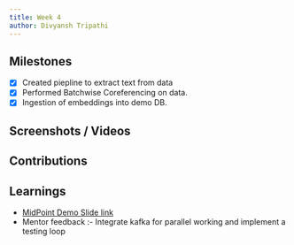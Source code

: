 ```yaml
---
title: Week 4
author: Divyansh Tripathi
---
```


## Milestones
- [x] Created piepline to extract text from data
- [x] Performed Batchwise Coreferencing on data.
- [x] Ingestion of embeddings into demo DB.

## Screenshots / Videos 

## Contributions

## Learnings
- [MidPoint Demo Slide link](https://www.canva.com/design/DAFp7F77j3M/k1hBm9z7ZmPI1Qsgrh85oA/edit)
- Mentor feedback :- Integrate kafka for parallel working and implement a testing loop
